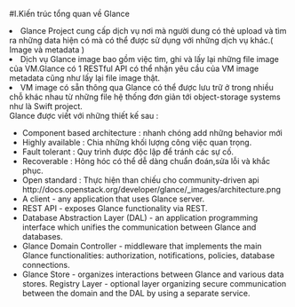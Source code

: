 #I.Kiến trúc tổng quan về Glance
<li>Glance Project cung cấp dịch vụ nơi mà người dung có thẻ upload và tìm ra những data hiện có mà có thể được sử dụng với những dịch vụ khác.( Image và metadata )</li>
<li>Dịch vụ Glance image bao gồm việc tìm, ghi và lấy lại những file image của VM.Glance có 1 RESTful API có thể nhận yêu cầu của VM image metadata cũng như lấy lại file image thật.
<li>VM image có sẵn thông qua Glance có thể được lưu trữ ở trong nhiều chỗ khác nhau từ những file hệ thống đơn giản tới object-storage systems như là Swift project.</li>
Glance được viết với những thiết kế sau :
<ul>
<li>Component based architecture : nhanh chóng add những behavior mới</li>
<li>Highly available : Chia những khối lượng công việc quan trọng.</li>
<li>Fault tolerant : Quy trình được độc lập để tránh các sự cố.</li>
<li>Recoverable : Hỏng hóc có thể dễ dàng chuẩn đoán,sửa lỗi và khắc phục.</li>
<li>Open standard : Thực hiện than chiếu cho community-driven api
http://docs.openstack.org/developer/glance/_images/architecture.png
<li>A client - any application that uses Glance server.</li>
<li>REST API - exposes Glance functionality via REST.</li>
<li>Database Abstraction Layer (DAL) - an application programming interface which unifies the communication between Glance and databases.</li>
<li>Glance Domain Controller - middleware that implements the main Glance functionalities: authorization, notifications, policies, database connections.</li>
<li>Glance Store - organizes interactions between Glance and various data stores.
Registry Layer - optional layer organizing secure communication between the domain and the DAL by using a separate service.</li>
